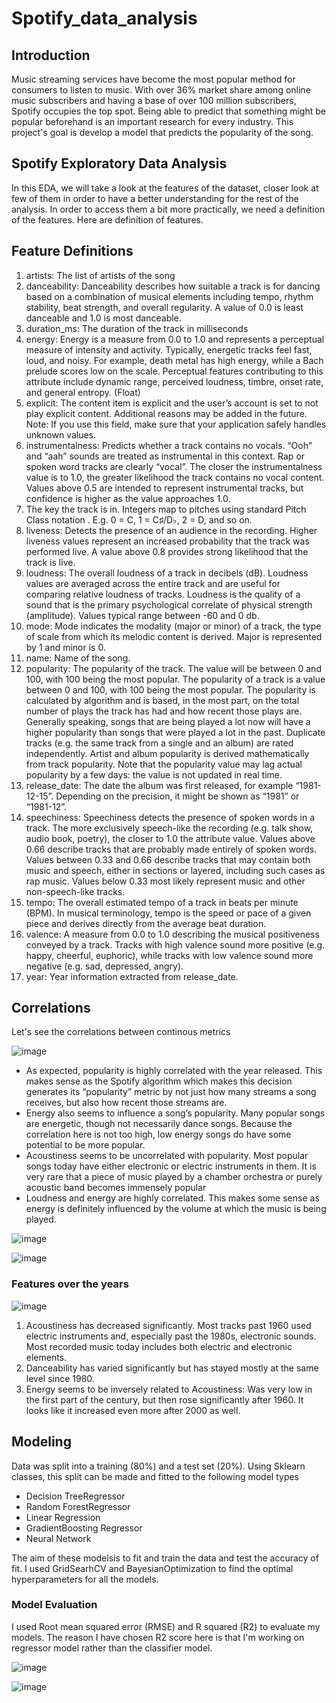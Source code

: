 # Spotify_data_analysis

## Introduction

Music streaming services have become the most popular method for consumers to listen to music. With over 36% market share among online music subscribers and having a base of over 100 million subscribers, Spotify occupies the top spot. Being able to predict that something might be popular beforehand is an important research for every industry. This project's goal is develop a model that predicts the popularity of the song.

## Spotify Exploratory Data Analysis

In this EDA, we will take a look at the features of the dataset, closer look at few of them in order to have a better understanding for the rest of the analysis. In order to access them a bit more practically, we need a definition of the features. Here are definition of features.


## Feature Definitions

1. artists: The list of artists of the song
2. danceability: Danceability describes how suitable a track is for dancing based on a combination of musical elements including tempo, rhythm stability, beat strength, and overall regularity. A value of 0.0 is least danceable and 1.0 is most danceable.
3. duration_ms: The duration of the track in milliseconds
4. energy: Energy is a measure from 0.0 to 1.0 and represents a perceptual measure of intensity and activity. Typically, energetic tracks feel fast, loud, and noisy. For example, death metal has high energy, while a Bach prelude scores low on the scale. Perceptual features contributing to this attribute include dynamic range, perceived loudness, timbre, onset rate, and general entropy. (Float)
5. explicit: The content item is explicit and the user’s account is set to not play explicit content. Additional reasons may be added in the future. Note: If you use this field, make sure that your application safely handles unknown values.
6. instrumentalness: Predicts whether a track contains no vocals. “Ooh” and “aah” sounds are treated as instrumental in this context. Rap or spoken word tracks are clearly “vocal”. The closer the instrumentalness value is to 1.0, the greater likelihood the track contains no vocal content. Values above 0.5 are intended to represent instrumental tracks, but confidence is higher as the value approaches 1.0.
7. The key the track is in. Integers map to pitches using standard Pitch Class notation . E.g. 0 = C, 1 = C♯/D♭, 2 = D, and so on.
8. liveness: Detects the presence of an audience in the recording. Higher liveness values represent an increased probability that the track was performed live. A value above 0.8 provides strong likelihood that the track is live.
9. loudness: The overall loudness of a track in decibels (dB). Loudness values are averaged across the entire track and are useful for comparing relative loudness of tracks. Loudness is the quality of a sound that is the primary psychological correlate of physical strength (amplitude). Values typical range between -60 and 0 db.
10. mode: Mode indicates the modality (major or minor) of a track, the type of scale from which its melodic content is derived. Major is represented by 1 and minor is 0.
11. name: Name of the song.
12. popularity: The popularity of the track. The value will be between 0 and 100, with 100 being the most popular. The popularity of a track is a value between 0 and 100, with 100 being the most popular. The popularity is calculated by algorithm and is based, in the most part, on the total number of plays the track has had and how recent those plays are. Generally speaking, songs that are being played a lot now will have a higher popularity than songs that were played a lot in the past. Duplicate tracks (e.g. the same track from a single and an album) are rated independently. Artist and album popularity is derived mathematically from track popularity. Note that the popularity value may lag actual popularity by a few days: the value is not updated in real time.
13. release_date: The date the album was first released, for example “1981-12-15”. Depending on the precision, it might be shown as “1981” or “1981-12”.
14. speechiness: Speechiness detects the presence of spoken words in a track. The more exclusively speech-like the recording (e.g. talk show, audio book, poetry), the closer to 1.0 the attribute value. Values above 0.66 describe tracks that are probably made entirely of spoken words. Values between 0.33 and 0.66 describe tracks that may contain both music and speech, either in sections or layered, including such cases as rap music. Values below 0.33 most likely represent music and other non-speech-like tracks.
15. tempo: The overall estimated tempo of a track in beats per minute (BPM). In musical terminology, tempo is the speed or pace of a given piece and derives directly from the average beat duration.
16. valence: A measure from 0.0 to 1.0 describing the musical positiveness conveyed by a track. Tracks with high valence sound more positive (e.g. happy, cheerful, euphoric), while tracks with low valence sound more negative (e.g. sad, depressed, angry).
17. year: Year information extracted from release_date.


## Correlations

Let's see the correlations between continous metrics

![image](https://user-images.githubusercontent.com/43426359/128095093-f9ae1000-63f0-48cf-826f-5a99f01198d4.png)

* As expected, popularity is highly correlated with the year released. This makes sense as the Spotify algorithm which makes this decision generates its “popularity” metric by not just how many streams a song receives, but also how recent those streams are.
* Energy also seems to influence a song’s popularity. Many popular songs are energetic, though not necessarily dance songs. Because the correlation here is not too high, low energy songs do have some potential to be more popular.
* Acoustiness seems to be uncorrelated with popularity. Most popular songs today have either electronic or electric instruments in them. It is very rare that a piece of music played by a chamber orchestra or purely acoustic band becomes immensely popular
* Loudness and energy are highly correlated. This makes some sense as energy is definitely influenced by the volume at which the music is being played.

![image](https://user-images.githubusercontent.com/43426359/128095318-b924e41c-e6cc-4c4f-9889-0a30f8247779.png)

![image](https://user-images.githubusercontent.com/43426359/128095758-a08f4d20-9ebd-4be6-818a-e3d41e981022.png)



### Features over the years

![image](https://user-images.githubusercontent.com/43426359/128095510-4de796c7-3e2e-42c6-9aa8-aea66426f60a.png)


1. Acoustiness has decreased significantly. Most tracks past 1960 used electric instruments and, especially past the 1980s, electronic sounds. Most recorded music today includes both electric and electronic elements.
2. Danceability has varied significantly but has stayed mostly at the same level since 1980.
3. Energy seems to be inversely related to Acoustiness: Was very low in the first part of the century, but then rose significantly after 1960. It looks like it increased even more after 2000 as well.





## Modeling


Data was split into a training (80%) and a test set (20%). Using Sklearn classes, this split can be made and fitted to the following model types

* Decision TreeRegressor
* Random ForestRegressor
* Linear Regression 
* GradientBoosting Regressor
* Neural Network

The aim of these modelsis to fit and train the data and test the accuracy of fit. I used GridSearhCV and BayesianOptimization to find the optimal hyperparameters for all the models. 

### Model Evaluation 

I used Root mean squared error (RMSE) and R squared (R2) to evaluate my models. The reason I have chosen R2 score here is that I'm working on regressor model rather than the classifier model. 

![image](https://user-images.githubusercontent.com/43426359/128098443-9181bca9-6e76-4fe4-a735-f28654f79de2.png)



![image](https://user-images.githubusercontent.com/43426359/128098471-099a8f63-c03d-4215-b930-a2a921c6c6ab.png)




